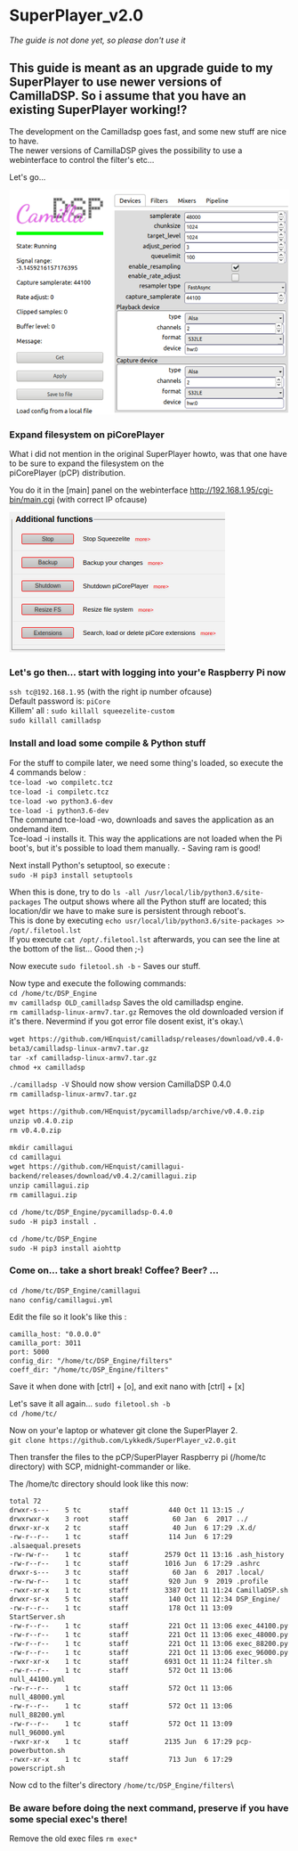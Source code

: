 # SuperPlayer_v2.0 
*The guide is not done yet, so please don't use it* 

## This guide is meant as an upgrade guide to my SuperPlayer to use newer versions of CamillaDSP. So i assume that you have an existing SuperPlayer working!?

The development on the Camilladsp goes fast, and some new stuff are nice to have.\
The newer versions of CamillaDSP gives the possibility to use a webinterface to control the filter's etc...

Let's go...

![C_DSP Logo](/C_DSP.png)

### Expand filesystem on piCorePlayer

What i did not mention in the original SuperPlayer howto, was that one have to be sure to expand the filesystem on the\
piCorePlayer (pCP) distribution.

You do it in the [main] panel on the webinterface http://192.168.1.95/cgi-bin/main.cgi (with correct IP ofcause)

![ResizeFS Logo](/ResizeFS.png)

### Let's go then... start with logging into your'e Raspberry Pi now

```ssh tc@192.168.1.95``` (with the right ip number
ofcause)\
Default password is: ```piCore```\
Killem' all : ```sudo killall squeezelite-custom```\
```sudo killall camilladsp```

### Install and load some compile & Python stuff

For the stuff to compile later, we need some thing's loaded, so execute the 4 commands below :\
```tce-load -wo compiletc.tcz```\
```tce-load -i compiletc.tcz```\
```tce-load -wo python3.6-dev```\
```tce-load -i python3.6-dev```\
The command tce-load -wo, downloads and saves the application as an ondemand item.\
Tce-load -i installs it. This way the applications are not loaded when the Pi boot's, but it's possible to load them manually. - Saving ram is good!

Next install Python's setuptool, so execute :\
```sudo -H pip3 install setuptools```

When this is done, try to do ```ls -all /usr/local/lib/python3.6/site-packages```
The output shows where all the Python stuff are located; this location/dir we have to make sure is persistent through reboot's.\
This is done by executing ```echo usr/local/lib/python3.6/site-packages >> /opt/.filetool.lst```\
If you execute ```cat /opt/.filetool.lst``` afterwards, you can see the line at the bottom of the list... Good then ;-)

Now execute ```sudo filetool.sh -b``` - Saves our stuff.

Now type and execute the following commands:\
```cd /home/tc/DSP_Engine```\
```mv camilladsp OLD_camilladsp``` Saves the old camilladsp engine.\
```rm camilladsp-linux-armv7.tar.gz``` Removes the old downloaded version if it's there. Nevermind if you got error file dosent exist, it's okay.\

```wget https://github.com/HEnquist/camilladsp/releases/download/v0.4.0-beta3/camilladsp-linux-armv7.tar.gz```\
```tar -xf camilladsp-linux-armv7.tar.gz```\
```chmod +x camilladsp```

```./camilladsp -V``` Should now show version CamillaDSP 0.4.0\
```rm camilladsp-linux-armv7.tar.gz```

```wget https://github.com/HEnquist/pycamilladsp/archive/v0.4.0.zip```\
```unzip v0.4.0.zip```\
```rm v0.4.0.zip```

```mkdir camillagui```\
```cd camillagui```\
```wget https://github.com/HEnquist/camillagui-backend/releases/download/v0.4.2/camillagui.zip```\
```unzip camillagui.zip```\
```rm camillagui.zip```

```cd /home/tc/DSP_Engine/pycamilladsp-0.4.0```\
```sudo -H pip3 install .```

```cd /home/tc/DSP_Engine```\
```sudo -H pip3 install aiohttp```

### Come on... take a short break! Coffee? Beer? ...

```cd /home/tc/DSP_Engine/camillagui```\
```nano config/camillagui.yml```

Edit the file so it look's like this :
```---
camilla_host: "0.0.0.0"
camilla_port: 3011
port: 5000
config_dir: "/home/tc/DSP_Engine/filters"
coeff_dir: "/home/tc/DSP_Engine/filters"
```
Save it when done with [ctrl] + [o], and exit nano with [ctrl] + [x]

Let's save it all again... ```sudo filetool.sh -b```\
```cd /home/tc/```

Now on your'e laptop or whatever git clone the SuperPlayer 2.\
```git clone https://github.com/Lykkedk/SuperPlayer_v2.0.git```

Then transfer the files to the pCP/SuperPlayer Raspberry pi (/home/tc directory) with SCP, midnight-commander or like.

The /home/tc directory should look like this now:
```tc@piCorePlayer:~$ ls -all /home/tc
total 72
drwxr-s---    5 tc       staff          440 Oct 11 13:15 ./
drwxrwxr-x    3 root     staff           60 Jan  6  2017 ../
drwxr-xr-x    2 tc       staff           40 Jun  6 17:29 .X.d/
-rw-r--r--    1 tc       staff          114 Jun  6 17:29 .alsaequal.presets
-rw-rw-r--    1 tc       staff         2579 Oct 11 13:16 .ash_history
-rw-r--r--    1 tc       staff         1016 Jun  6 17:29 .ashrc
drwxr-s---    3 tc       staff           60 Jan  6  2017 .local/
-rw-rw-r--    1 tc       staff          920 Jun  9  2019 .profile
-rwxr-xr-x    1 tc       staff         3387 Oct 11 11:24 CamillaDSP.sh
drwxr-sr-x    5 tc       staff          140 Oct 11 12:34 DSP_Engine/
-rw-r--r--    1 tc       staff          178 Oct 11 13:09 StartServer.sh
-rw-r--r--    1 tc       staff          221 Oct 11 13:06 exec_44100.py
-rw-r--r--    1 tc       staff          221 Oct 11 13:06 exec_48000.py
-rw-r--r--    1 tc       staff          221 Oct 11 13:06 exec_88200.py
-rw-r--r--    1 tc       staff          221 Oct 11 13:06 exec_96000.py
-rwxr-xr-x    1 tc       staff         6931 Oct 11 11:24 filter.sh
-rw-r--r--    1 tc       staff          572 Oct 11 13:06 null_44100.yml
-rw-r--r--    1 tc       staff          572 Oct 11 13:06 null_48000.yml
-rw-r--r--    1 tc       staff          572 Oct 11 13:06 null_88200.yml
-rw-r--r--    1 tc       staff          572 Oct 11 13:09 null_96000.yml
-rwxr-xr-x    1 tc       staff         2135 Jun  6 17:29 pcp-powerbutton.sh
-rwxr-xr-x    1 tc       staff          713 Jun  6 17:29 powerscript.sh
```

Now cd to the filter's directory ```/home/tc/DSP_Engine/filters```\

### Be aware before doing the next command, preserve if you have some special exec's there!

Remove the old exec files ```rm exec*```

``````















